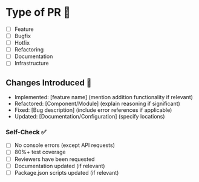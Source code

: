 # Type of PR 🍩

- [ ] Feature
- [ ] Bugfix
- [ ] Hotfix
- [ ] Refactoring
- [ ] Documentation
- [ ] Infrastructure

## Changes Introduced 🥯

- Implemented: [feature name] (mention addition functionality if relevant)
- Refactored: [Component/Module] (explain reasoning if significant)
- Fixed: [Bug description] (include error references if applicable)
- Updated: [Documentation/Configuration] (specify locations)

### Self-Check ✅

- [ ] No console errors (except API requests)
- [ ] 80%+ test coverage
- [ ] Reviewers have been requested
- [ ] Documentation updated (if relevant)
- [ ] Package.json scripts updated (if relevant)
